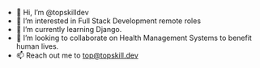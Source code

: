 - 👋 Hi, I’m @topskilldev
- 👀 I’m interested in Full Stack Development remote roles
- 🌱 I’m currently learning Django.
- 💞️ I’m looking to collaborate on Health Management Systems to benefit human lives.
- 📫 Reach out me to top@topskill.dev

<!---
topskilldev/topskilldev is a ✨ special ✨ repository because its `README.md` (this file) appears on your GitHub profile.
You can click the Preview link to take a look at your changes.
--->
